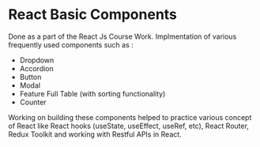 # React Basic Components

Done as a part of the React Js Course Work. Implmentation of various frequently used components such as :
* Dropdown
* Accordion
* Button
* Modal
* Feature Full Table (with sorting functionality)
* Counter 

Working on building these components helped to practice various concept of React like React hooks (useState, useEffect, useRef, etc), React Router, Redux Toolkit and working with Restful APIs in React.

